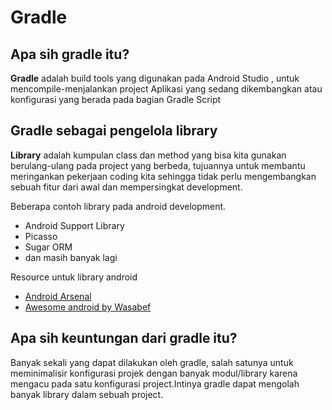 # Gradle

## Apa sih gradle itu?

**Gradle** adalah build tools yang digunakan pada Android Studio , untuk mencompile-menjalankan project Aplikasi yang sedang dikembangkan atau konfigurasi yang berada pada bagian Gradle Script

## Gradle sebagai pengelola library

**Library** adalah kumpulan class dan method yang bisa kita gunakan berulang-ulang pada project yang berbeda, tujuannya untuk membantu meringankan pekerjaan coding kita sehingga tidak perlu mengembangkan sebuah fitur dari awal dan mempersingkat development.

Beberapa contoh library pada android development.

* Android Support Library
* Picasso
* Sugar ORM
* dan masih banyak lagi

Resource untuk library android

* [Android Arsenal](https://android-arsenal.com/)
* [Awesome android by Wasabef](https://github.com/wasabeef/awesome-android-libraries)

## Apa sih keuntungan dari gradle itu?

Banyak sekali yang dapat dilakukan oleh gradle, salah satunya untuk meminimalisir konfigurasi projek dengan banyak modul/library karena mengacu pada satu konfigurasi project.Intinya gradle dapat mengolah banyak library dalam sebuah project.


